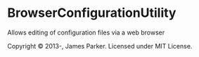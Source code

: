 BrowserConfigurationUtility
===========================

Allows editing of configuration files via a web browser

Copyright © 2013-, James Parker. Licensed under MIT License.